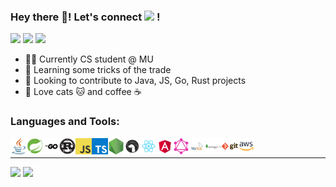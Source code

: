 ### Hey there 👋! Let's connect [<img width="20px" src="https://cdn.jsdelivr.net/npm/simple-icons@v3/icons/linkedin.svg">](https://www.linkedin.com/in/tuanle99) !

![](https://img.shields.io/badge/coverage-21y-brightgreen)
![](https://img.shields.io/badge/coffee-missing-orange?logo=coffeescript)
![](https://img.shields.io/badge/-hire%20me-red?logo=freecodecamp)

- 👨‍💻 Currently CS student @ MU
- 🤔 Learning some tricks of the trade
- 🔭 Looking to contribute to Java, JS, Go, Rust projects
- 🤗 Love cats 🐱 and coffee ☕

### Languages and Tools:

<img align="left" width="26px" src="https://raw.githubusercontent.com/github/explore/master/topics/java/java.png" />
<img align="left" width="26px" src="https://raw.githubusercontent.com/github/explore/master/topics/spring-boot/spring-boot.png" />
<img align="left" width="26px" src="https://raw.githubusercontent.com/github/explore/master/topics/go/go.png" />
<img align="left" width="26px" src="https://raw.githubusercontent.com/github/explore/master/topics/rust/rust.png" />
<img align="left" width="26px" src="https://raw.githubusercontent.com/github/explore/master/topics/javascript/javascript.png" />
<img align="left" width="26px" src="https://raw.githubusercontent.com/github/explore/master/topics/typescript/typescript.png" />
<img align="left" width="26px" src="https://raw.githubusercontent.com/github/explore/master/topics/nodejs/nodejs.png" />
<img align="left" width="26px" src="https://raw.githubusercontent.com/github/explore/master/topics/deno/deno.png" />
<img align="left" width="26px" src="https://raw.githubusercontent.com/github/explore/master/topics/react/react.png" />
<img align="left" width="26px" src="https://raw.githubusercontent.com/github/explore/master/topics/angular/angular.png" />
<img align="left" width="26px" src="https://raw.githubusercontent.com/github/explore/master/topics/graphql/graphql.png" />
<img align="left" width="26px" src="https://raw.githubusercontent.com/github/explore/master/topics/mysql/mysql.png" />
<img align="left" width="26px" src="https://raw.githubusercontent.com/github/explore/master/topics/mongodb/mongodb.png" />
<img align="left" width="26px" src="https://raw.githubusercontent.com/github/explore/master/topics/git/git.png" />
<img align="left" width="26px" src="https://raw.githubusercontent.com/github/explore/master/topics/aws/aws.png" />

<br />

---

<img src="https://github-readme-stats.vercel.app/api?username=tumile&show_icons=true&hide_border=true&count_private=true&theme=radical" />

<img src="https://github-readme-stats.vercel.app/api/top-langs?username=tumile&layout=compact&theme=radical" />
